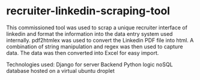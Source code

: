 # recruiter-linkedin-scraping-tool

This commissioned tool was used to scrap a unique recruiter interface of linkedin and format the information into the data entry system used internally. pdf2htmlex was used to convert the Linkedin PDF file into html. A combination of string manipulation and regex was then used to capture data. The data was then converted into Excel for easy import.

Technologies used:
Django for server
Backend Python logic
noSQL database
hosted on a virtual ubuntu droplet
